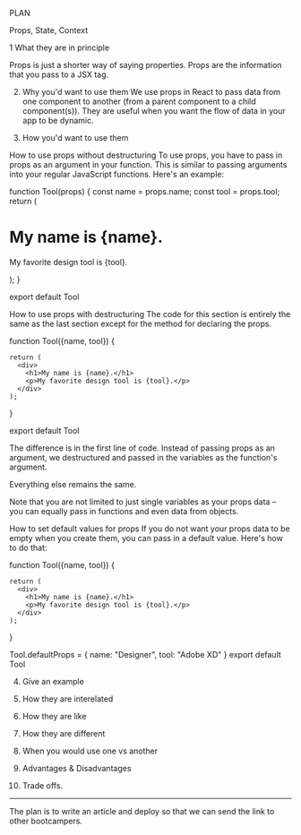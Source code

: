 PLAN 

Props, State, Context

1 What they are in principle

Props is just a shorter way of saying properties. Props are the information that you pass to a JSX tag.

2. Why you'd want to use them
We use props in React to pass data from one component to another (from a parent component to a child component(s)). They are useful when you want the flow of data in your app to be dynamic.

3. How you'd want to use them

How to use props without destructuring
To use props, you have to pass in props as an argument in your function. This is similar to passing arguments into your regular JavaScript functions. Here's an example:

function Tool(props) {
  const name = props.name;
  const tool = props.tool;
    return (
      <div>
        <h1>My name is {name}.</h1>
        <p>My favorite design tool is {tool}.</p>
      </div>
    );
}

export default Tool


How to use props with destructuring
The code for this section is entirely the same as the last section except for the method for declaring the props. 

function Tool({name, tool}) {
  
    return (
      <div>
        <h1>My name is {name}.</h1>
        <p>My favorite design tool is {tool}.</p>
      </div>
    );
}

export default Tool


The difference is in the first line of code. Instead of passing props as an argument, we destructured and passed in the variables as the function's argument.

Everything else remains the same.

Note that you are not limited to just single variables as your props data – you can equally pass in functions and even data from objects.

How to set default values for props
If you do not want your props data to be empty when you create them, you can pass in a default value. Here's how to do that:

function Tool({name, tool}) {

    return (
      <div>
        <h1>My name is {name}.</h1>
        <p>My favorite design tool is {tool}.</p>
      </div>
    );

  }
  
  Tool.defaultProps = {
    name: "Designer",
    tool: "Adobe XD"
  }
export default Tool


4. Give an example 

5. How they are interelated
6. How they are like
7. How they are different
8. When you would use one vs another
9. Advantages & Disadvantages
10. Trade offs. 

----------------------

The plan is to write an article and deploy so that we can send the link to other bootcampers. 

